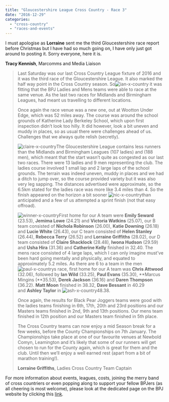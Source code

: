 ```yaml
---
title: "Gloucestershire League Cross Country - Race 3"
date: "2016-12-29"
categories: 
  - "cross-country"
  - "races-and-events"
---
```


I must apologise as **Lorraine** sent me the third Gloucestershire race report before Christmas but I have had so much going on, I have only just got around to posting it. Sorry everyone, here it is.

**Tracy Kennish**, Marcomms and Media Liaison

> Last Saturday was our last Cross Country League fixture of 2016 and it was the third race of the Gloucestershire League. It also marked the half way point in the Cross Country season. So![ian-x-country](https://bpj.org.uk/wp-content/uploads/2016/12/Ian-x-country-533x800.jpg) it was fitting that the BPJ Ladies and Mens teams were able to race at the same venue. As the last two races for Midlands and Birmingham Leagues, had meant us travelling to different locations.
> 
> Once again the race venue was a new one, out at Wootton Under Edge, which was 52 miles away. The course was around the school grounds of Katherine Lady Berkeley School, which upon first inspection didn’t look too hilly. It did however, look a bit uneven and muddy in places, so as usual there were challenges ahead of us. Challenges that we always quite relish (secretly).
> 
> ![claire-x-country](https://bpj.org.uk/wp-content/uploads/2016/12/Claire-x-country.jpg)The Gloucestershire League contains less runners than the Midlands and Birmingham Leagues (107 ladies) and (188 men), which meant that the start wasn’t quite as congested as our last two races. There were 13 ladies and 9 men representing the club. The ladies course involved 1 small lap and 2 large laps of the school grounds. The terrain was indeed uneven, muddy in places and we had a ditch to jump over, so the course provided variety but it was also very leg sapping. The distances advertised were approximate, so the 6.5km stated for the ladies race was more like 3.4 miles than 4. So the finish appeared on the horizon a bit sooner ![nic-x-country](https://bpj.org.uk/wp-content/uploads/2016/12/Nic-x-country.jpg)than anticipated and a few of us attempted a sprint finish (not that easy offroad).
> 
> ![winner-x-country](https://bpj.org.uk/wp-content/uploads/2016/12/Winner-x-country.jpg)First home for our A team were **Emily Seward** (23.53), **Jemima Lowe** (24.21) and **Victoria Watkins** (25.07), our B team consisted of **Nichola Robinson** (26.00), **Katie Downing** (26.18) and **Lucie White** (26.43), our C team consisted of **Helen Stanley** (26.44), **Rebecca Terry** (26.52) and **Lorraine Griffiths** (28.02), our D team consisted of **Claire Shacklock** (28.48), **Iwona Hudson** (29.59) and **Usha Hira** (31.36) and **Catherine Kelly** finished in 32.40. The mens race consisted of 4 large laps, which I can only imagine must’ve been hard going mentally and physically, and equated to approximately 5.2 miles. As there are 6 to a team in the men![paul-x-country](https://bpj.org.uk/wp-content/uploads/2016/12/Paul-x-country.jpg)s race, first home for our A team was **Chris Attwood** (32.06), followed by **Ian Wild** (33.25), **Paul Evans** (35.30), **Marcus Mingins (**35.53), **Derek Jackson** (36.16) and **Daren Thompson** (36.22). **Matt Moon** finished in 38.32, **Dave Bessant** in 40.29 and **Ashley Taylor** in ![ash-x-country](https://bpj.org.uk/wp-content/uploads/2016/12/Ash-x-country.jpg)48.38.
> 
> Once again, the results for Black Pear Joggers teams were good with the ladies teams finishing in 6th, 17th, 20th and 23rd positions and our Masters teams finished in 2nd, 9th and 13th positions. Our mens team finished in 12th position and our Masters team finished in 5th place.
> 
> The Cross Country teams can now enjoy a mid Season break for a few weeks, before the County Championships on 7th January. The Championships take place at one of our favourite venues at Newbold Comyn, Leamington and it’s likely that some of our runners will get chosen to run for the County again, which is great for them and the club. Until then we’ll enjoy a well earned rest (apart from a bit of marathon training!).
> 
> **Lorraine Griffiths**, Ladies Cross Country Team Captain

For more information about events, leagues, costs, joining the merry band of cross countriers or even popping along to support your fellow BPJers (as all cheering is most welcome), please look at the dedicated page on the BPJ website by clicking this [link](https://bpj.org.uk/leagues/cross-country/).

